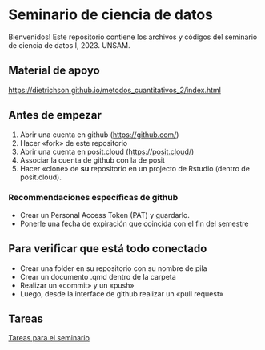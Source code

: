 # Seminario de ciencia de datos

Bienvenidos! Este repositorio contiene los archivos y códigos del seminario de ciencia de datos I, 2023. UNSAM.

## Material de apoyo

<https://dietrichson.github.io/metodos_cuantitativos_2/index.html>

## Antes de empezar

1.  Abrir una cuenta en github (<https://github.com/>)
2.  Hacer «fork» de este repositorio
3.  Abrir una cuenta en posit.cloud (<https://posit.cloud/>)
4.  Associar la cuenta de github con la de posit
5.  Hacer «clone» de **su** repositorio en un projecto de Rstudio (dentro de posit.cloud).

### Recommendaciones específicas de github

-   Crear un Personal Access Token (PAT) y guardarlo.
-   Ponerle una fecha de expiración que coincida con el fin del semestre

## Para verificar que está todo conectado

-   Crear una folder en su repositorio con su nombre de pila
-   Crear un documento .qmd dentro de la carpeta
-   Realizar un «commit» y un «push»
-   Luego, desde la interface de github realizar un «pull request»

## Tareas

[Tareas para el seminario](https://dietrichson.github.io/ciencia_de_datos_2023/tareas.html)
